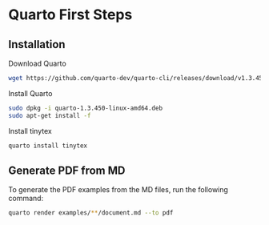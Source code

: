 # Quarto First Steps

## Installation

Download Quarto
```bash
wget https://github.com/quarto-dev/quarto-cli/releases/download/v1.3.450/quarto-1.3.450-linux-amd64.deb
```

Install Quarto
```bash
sudo dpkg -i quarto-1.3.450-linux-amd64.deb 
sudo apt-get install -f 
```

Install tinytex
```bash
quarto install tinytex
```

## Generate PDF from MD

To generate the PDF examples from the MD files, run the following command:
```bash
quarto render examples/**/document.md --to pdf
```
